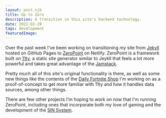 ```yaml
---
layout: post.njk
title: Up to Zero
description: A transition in this site's backend technology.
date: 2022-02-20
tags: development
featuredImage: 
---
```

Over the past week I've been working on transitioning my site from [Jekyll](https://jekyllrb.com/) hosted on GitHub Pages to [ZeroPoint](https://github.com/MWDelaney/ZeroPoint) on Netlify. ZeroPoint is a framework built on [11ty](https://www.11ty.dev/), a static site generator similar to Jeykll that feels a lot more powerful and takes great advantage of the [Jamstack](https://jamstack.org/).

Pretty much all of this site's original functionality is there, as well as some new things like the contents of the [Daily Fortnite Shop](/fortnite-shop) I'm working on as a proof-of-concept to get more familiar with 11ty and how it handles data sources, among other things.

There are few other projects I'm hoping to work on now that I'm running ZeroPoint, including ones that incorporate both my love of gaming and the development of the [SIN System](/othello-exault-sin/).